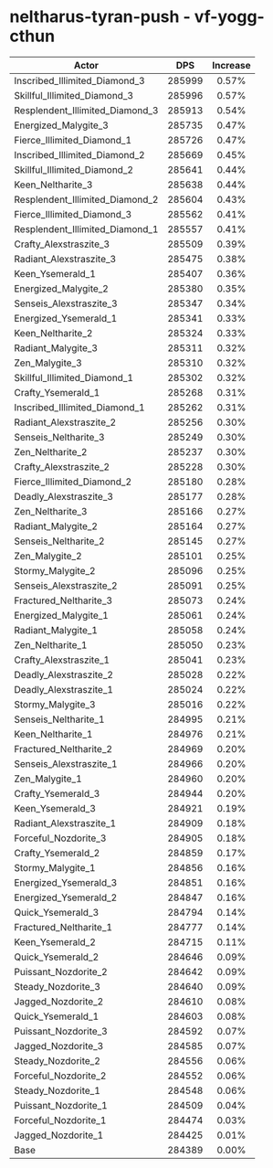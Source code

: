 # neltharus-tyran-push - vf-yogg-cthun
| Actor | DPS | Increase |
|---|:---:|:---:|
|Inscribed_Illimited_Diamond_3|285999|0.57%|
|Skillful_Illimited_Diamond_3|285996|0.57%|
|Resplendent_Illimited_Diamond_3|285913|0.54%|
|Energized_Malygite_3|285735|0.47%|
|Fierce_Illimited_Diamond_1|285726|0.47%|
|Inscribed_Illimited_Diamond_2|285669|0.45%|
|Skillful_Illimited_Diamond_2|285641|0.44%|
|Keen_Neltharite_3|285638|0.44%|
|Resplendent_Illimited_Diamond_2|285604|0.43%|
|Fierce_Illimited_Diamond_3|285562|0.41%|
|Resplendent_Illimited_Diamond_1|285557|0.41%|
|Crafty_Alexstraszite_3|285509|0.39%|
|Radiant_Alexstraszite_3|285475|0.38%|
|Keen_Ysemerald_1|285407|0.36%|
|Energized_Malygite_2|285380|0.35%|
|Senseis_Alexstraszite_3|285347|0.34%|
|Energized_Ysemerald_1|285341|0.33%|
|Keen_Neltharite_2|285324|0.33%|
|Radiant_Malygite_3|285311|0.32%|
|Zen_Malygite_3|285310|0.32%|
|Skillful_Illimited_Diamond_1|285302|0.32%|
|Crafty_Ysemerald_1|285268|0.31%|
|Inscribed_Illimited_Diamond_1|285262|0.31%|
|Radiant_Alexstraszite_2|285256|0.30%|
|Senseis_Neltharite_3|285249|0.30%|
|Zen_Neltharite_2|285237|0.30%|
|Crafty_Alexstraszite_2|285228|0.30%|
|Fierce_Illimited_Diamond_2|285180|0.28%|
|Deadly_Alexstraszite_3|285177|0.28%|
|Zen_Neltharite_3|285166|0.27%|
|Radiant_Malygite_2|285164|0.27%|
|Senseis_Neltharite_2|285145|0.27%|
|Zen_Malygite_2|285101|0.25%|
|Stormy_Malygite_2|285096|0.25%|
|Senseis_Alexstraszite_2|285091|0.25%|
|Fractured_Neltharite_3|285073|0.24%|
|Energized_Malygite_1|285061|0.24%|
|Radiant_Malygite_1|285058|0.24%|
|Zen_Neltharite_1|285050|0.23%|
|Crafty_Alexstraszite_1|285041|0.23%|
|Deadly_Alexstraszite_2|285028|0.22%|
|Deadly_Alexstraszite_1|285024|0.22%|
|Stormy_Malygite_3|285016|0.22%|
|Senseis_Neltharite_1|284995|0.21%|
|Keen_Neltharite_1|284976|0.21%|
|Fractured_Neltharite_2|284969|0.20%|
|Senseis_Alexstraszite_1|284966|0.20%|
|Zen_Malygite_1|284960|0.20%|
|Crafty_Ysemerald_3|284944|0.20%|
|Keen_Ysemerald_3|284921|0.19%|
|Radiant_Alexstraszite_1|284909|0.18%|
|Forceful_Nozdorite_3|284905|0.18%|
|Crafty_Ysemerald_2|284859|0.17%|
|Stormy_Malygite_1|284856|0.16%|
|Energized_Ysemerald_3|284851|0.16%|
|Energized_Ysemerald_2|284847|0.16%|
|Quick_Ysemerald_3|284794|0.14%|
|Fractured_Neltharite_1|284777|0.14%|
|Keen_Ysemerald_2|284715|0.11%|
|Quick_Ysemerald_2|284646|0.09%|
|Puissant_Nozdorite_2|284642|0.09%|
|Steady_Nozdorite_3|284640|0.09%|
|Jagged_Nozdorite_2|284610|0.08%|
|Quick_Ysemerald_1|284603|0.08%|
|Puissant_Nozdorite_3|284592|0.07%|
|Jagged_Nozdorite_3|284585|0.07%|
|Steady_Nozdorite_2|284556|0.06%|
|Forceful_Nozdorite_2|284552|0.06%|
|Steady_Nozdorite_1|284548|0.06%|
|Puissant_Nozdorite_1|284509|0.04%|
|Forceful_Nozdorite_1|284474|0.03%|
|Jagged_Nozdorite_1|284425|0.01%|
|Base|284389|0.00%|
